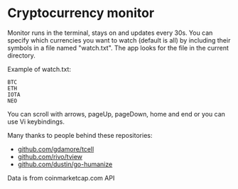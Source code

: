 Cryptocurrency monitor
======================

Monitor runs in the terminal, stays on and updates every 30s.
You can specify which currencies you want to watch (default is all) by including their symbols in a file
named "watch.txt". The app looks for the file in the current directory.

Example of watch.txt:
```
BTC
ETH
IOTA
NEO
```

You can scroll with arrows, pageUp, pageDown, home and end or you can use Vi keybindings.

Many thanks to people behind these repositories:
- [github.com/gdamore/tcell](https://github.com/gdamore/tcell)
- [github.com/rivo/tview](https://github.com/rivo/tview)
- [github.com/dustin/go-humanize](https://github.com/dustin/go-humanize) 

Data is from coinmarketcap.com API
